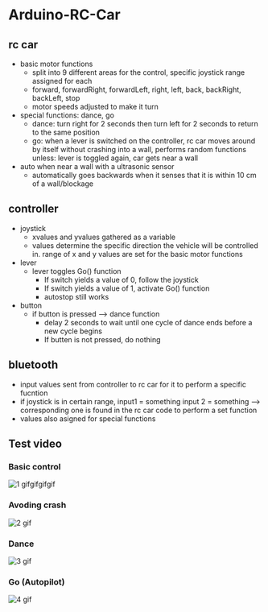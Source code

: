 # Arduino-RC-Car
## rc car
* basic motor functions
    *  split into 9 different areas for the control, specific joystick range assigned for each
    *  forward, forwardRight, forwardLeft, right, left, back, backRight, backLeft, stop
    *  motor speeds adjusted to make it turn
* special functions:  dance, go
    * dance: turn right for 2 seconds then turn left for 2 seconds to return to the same position
    * go: when a lever is switched on the controller, rc car moves around by itself without crashing into a wall, performs random functions unless: lever is toggled again, car gets near a wall
* auto when near a wall with a ultrasonic sensor
    * automatically goes backwards when it senses that it is within 10 cm of a wall/blockage


## controller
* joystick
    * xvalues and yvalues gathered as a variable
    * values determine the specific direction the vehicle will be controlled in. range of x and y values are set for the basic motor functions
* lever
    * lever toggles Go() function
       * If switch yields a value of 0, follow the joystick
       * If switch yields a value of 1, activate Go() function
       * autostop still works
* button
    * if button is pressed --> dance function
       * delay 2 seconds to wait until one cycle of dance ends before a new cycle begins
       * If butten is not pressed, do nothing


## bluetooth
* input values sent from controller to rc car for it to perform a specific fucntion
* if joystick is in certain range, input1 = something input 2 = something --> corresponding one is found in the rc car code to perform a set function
* values also asigned for special functions

## Test video
### Basic control  
![1 gifgifgifgif](https://user-images.githubusercontent.com/47979979/196147836-0ba2c617-93f8-49d0-898f-80fa639ae6bf.gif)


### Avoding crash  
![2 gif](https://user-images.githubusercontent.com/47979979/196149101-cebd481a-ef3c-451c-b307-4529b8221acd.gif)


### Dance    
![3 gif](https://user-images.githubusercontent.com/47979979/196149141-4cac788a-dc9b-4ecd-9626-9ada13f30c2e.gif)


### Go (Autopilot)    
![4 gif](https://user-images.githubusercontent.com/47979979/196149179-790070ab-9819-4e92-986e-c7897ccfef95.gif)
